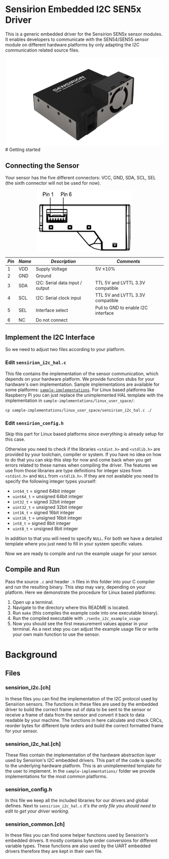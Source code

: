 # Sensirion Embedded I2C SEN5x Driver

This is a generic embedded driver for the Sensirion SEN5x sensor modules. It enables developers to communicate with the
SEN54/SEN55 sensor module on different hardware platforms by only adapting the I2C communication related source files.

<center><img src="images/SEN5x.png" width="500px"></center>
# Getting started

## Connecting the Sensor

Your sensor has the five different connectors: VCC, GND, SDA, SCL, SEL (the sixth connector will not be used for now).

<center><img src="images/SEN5X_pinout.png" width="300px"></center>

| *Pin* | *Name* | *Description*                   | *Comments*                            |
|-------|--------|---------------------------------|---------------------------------------|
| 1     | VDD    | Supply Voltage                  | 5V ±10%
| 2     | GND    | Ground                          |
| 3     | SDA    | I2C: Serial data input / output | TTL 5V and LVTTL 3.3V compatible
| 4     | SCL    | I2C: Serial clock input         | TTL 5V and LVTTL 3.3V compatible
| 5     | SEL    | Interface select                | Pull to GND to enable I2C interface
| 6     | NC     | Do not connect                  |

## Implement the I2C Interface

So we need to adjust two files according to your platform.

### Edit `sensirion_i2c_hal.c`

This file contains the implementation of the sensor communication, which depends on your hardware platform. We provide
function stubs for your hardware's own implementation. Sample implementations are available for some platforms:
[`sample-implementations`](sample-implementations). For Linux based platforms like Raspberry Pi you can just replace the
unimplemented HAL template with the implementation in `sample-implementations/linux_user_space/`:

```
cp sample-implementations/linux_user_space/sensirion_i2c_hal.c ./
```

### Edit `sensirion_config.h`

Skip this part for Linux based platforms since everything is already setup for this case.

Otherwise you need to check if the libraries `<stdint.h>` and `<stdlib.h>` are provided by your toolchain, compiler or
system. If you have no idea on how to do that you can skip this step for now and come back when you get errors related
to these names when compiling the driver. The features we use from those libraries are type definitions for integer
sizes from `<stdint.h>` and `NULL` from `<stdlib.h>`. If they are not available you need to specify the following
integer types yourself:


* `int64_t` = signed 64bit integer
* `uint64_t` = unsigned 64bit integer
* `int32_t` = signed 32bit integer
* `uint32_t` = unsigned 32bit integer
* `int16_t` = signed 16bit integer
* `uint16_t` = unsigned 16bit integer
* `int8_t` = signed 8bit integer
* `uint8_t` = unsigned 8bit integer

In addition to that you will need to specify `NULL`. For both we have a detailed template where you just need to fill in
your system specific values.

Now we are ready to compile and run the example usage for your sensor.

## Compile and Run
Pass the source `.c` and header `.h` files in this folder into your C compiler and run the resulting binary. This step
may vary, depending on your platform. Here we demonstrate the procedure for Linux based platforms:


1. Open up a terminal.
2. Navigate to the directory where this README is located.
3. Run `make` (this compiles the example code into one executable binary).
4. Run the compiled executable with `./sen5x_i2c_example_usage`
5. Now you should see the first measurement values appear in your terminal. As a next step you can adjust the example
   usage file or write your own main function to use the sensor.

# Background

## Files

### sensirion\_i2c.[ch]

In these files you can find the implementation of the I2C protocol used by Sensirion sensors. The functions in these
files are used by the embedded driver to build the correct frame out of data to be sent to the sensor or receive a frame
of data from the sensor and convert it back to data readable by your machine. The functions in here calculate and check
CRCs, reorder bytes for different byte orders and build the correct formatted frame for your sensor.


### sensirion\_i2c\_hal.[ch]

These files contain the implementation of the hardware abstraction layer used by Sensirion's I2C embedded drivers. This
part of the code is specific to the underlying hardware platform. This is an unimplemented template for the user to
implement. In the `sample-implementations/` folder we provide implementations for the most common platforms.

### sensirion\_config.h

In this file we keep all the included libraries for our drivers and global defines. Next to `sensirion_i2c_hal.c` *it's
the only file you should need to edit to get your driver working.*

### sensirion\_common.[ch]

In these files you can find some helper functions used by Sensirion's embedded drivers. It mostly contains byte order
conversions for different variable types. These functions are also used by the UART embedded drivers therefore they are
kept in their own file.
